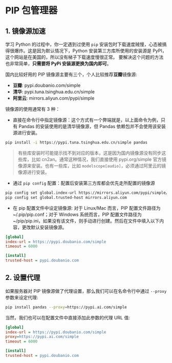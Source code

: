 # PIP 包管理器

## 1. 镜像源加速

学习 Python 的过程中，你一定遇到过使用 `pip` 安装包时下载速度贼慢，心态被搞得很爆炸。这是因为默认情况下，Python 安装第三方库所使用的安装源是 PyPI，这个网站是在美国的，所以没有梯子下载速度慢很正常。 要解决这个问题的方法也非常简单，**只需要将 PyPi 安装源更换为国内即可**。

国内比较好用的 PIP 镜像源主要有三个，个人比较推荐**豆瓣**镜像源:

- **豆瓣**: pypi.doubanio.com/simple
- **清华**: pypi.tuna.tsinghua.edu.cn/simple
- **阿里云**: mirrors.aliyun.com/pypi/simple

镜像源的使用通常有 3 种：

- 直接在命令行中指定镜像源：这个方式有一个弊端就是，以上面命令为例，只有 Pandas 的安装使用的是清华镜像源，但 Pandas 依赖包并不会使用该安装源进行安装。

```bash
pip install -i https://pypi.tuna.tsinghua.edu.cn/simple pandas
```

> 有些库安装时可能提示找不到对应的版本，这是因为国内镜像源没有同步这些库，比如 cn2an。通常这种情况，我们直接使用 pypi.org/simple 官方镜像源来安装。也有一些库，比如 `modelscope[audio]`，必须通过阿里云的镜像源进行安装。


- 通过 `pip config` 配置：配置后安装第三方库都会优先走所配置的镜像源

```bash
pip config set global.index-url https://mirrors.aliyun.com/pypi/simple/
pip config set global.trusted-host mirrors.aliyun.com 
```

- 在 pip 配置文件中设定镜像源: 对于 Linux/Mac 而言，PIP 配置文件路径为 ~/.pip/pip.conf；对于 Windows 系统而言，PIP 配置文件路径为 ~/pip/pip.ini，如果没有该文件，则手动进行创建。然后在文件中填入以下内容，更改默认安装镜像源。

```ini
[global]
index-url = https://pypi.doubanio.com/simple
timeout = 6000

[install]
trusted-host = pypi.doubanio.com
```

## 2. 设置代理

如果服务器对 PIP 镜像源做了代理设置，那么我们可以在名命令行中通过 `--proxy` 参数来设定代理:

```Bash
pip install pandas --proxy=https://pypi.ai.com/simple
```

当然，我们也可以在配置文件中直接添加此参数的代理 URL 值:

```ini
[global]
index-url = https://pypi.doubanio.com/simple
proxy=https://pypi.ai.com/simple
timeout = 6000

[install]
trusted-host = pypi.doubanio.com
```
